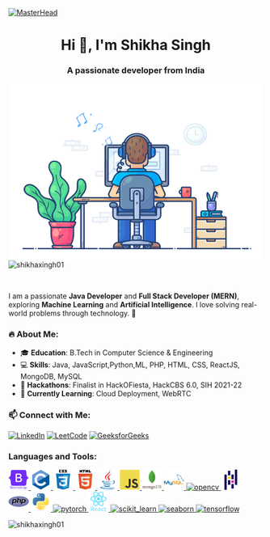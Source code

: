 [![MasterHead](https://github.com/Jahnvi9044/Jahnvi9044/assets/103583793/dc878c3e-d12a-404d-9b3c-f36ec4d487d9)
](https://Shikhaxingh01.io)

<h1 align="center">Hi 👋, I'm Shikha Singh</h1>
<h3 align="center">A passionate developer from India</h3>
<img align="right" src="https://github.com/Shikhaxingh01/Shikhaxingh01/blob/main/developer.gif" alt="Hola Coders" width="500" height="350"/> 

<p align="left"> <img src="https://komarev.com/ghpvc/?username=shikhaxingh01&label=Profile%20views&color=0e75b6&style=flat" alt="shikhaxingh01" /> </p>

<p align="left"> <a href="https://twitter.com/" target="blank"><img src="https://img.shields.io/twitter/follow/?logo=twitter&style=for-the-badge" alt="" /></a> </p>

I am a passionate **Java Developer** and **Full Stack Developer (MERN)**, exploring **Machine Learning** and **Artificial Intelligence**. I love solving real-world problems through technology. 🚀

### 🔥 About Me:
- 🎓 **Education**: B.Tech in Computer Science & Engineering
- 💻 **Skills**: Java, JavaScript,Python,ML, PHP, HTML, CSS, ReactJS, MongoDB, MySQL
- 🚀 **Hackathons**: Finalist in HackOFiesta, HackCBS 6.0, SIH 2021-22
- 🌱 **Currently Learning**: Cloud Deployment, WebRTC

### 📫 Connect with Me:
[![LinkedIn](https://img.shields.io/badge/LinkedIn-blue?logo=linkedin)](https://www.linkedin.com/in/shikha-singh-365668231) 
[![LeetCode](https://img.shields.io/badge/LeetCode-orange?logo=leetcode)](https://leetcode.com/shikhaxingh01/)
[![GeeksforGeeks](https://img.shields.io/badge/GeeksforGeeks-green?logo=geeksforgeeks)](https://www.geeksforgeeks.org/user/shikhasivjuw/)

<h3 align="left">Languages and Tools:</h3>
<p align="left"> <a href="https://getbootstrap.com" target="_blank" rel="noreferrer"> <img src="https://raw.githubusercontent.com/devicons/devicon/master/icons/bootstrap/bootstrap-plain-wordmark.svg" alt="bootstrap" width="40" height="40"/> </a> <a href="https://www.cprogramming.com/" target="_blank" rel="noreferrer"> <img src="https://raw.githubusercontent.com/devicons/devicon/master/icons/c/c-original.svg" alt="c" width="40" height="40"/> </a> <a href="https://www.w3schools.com/css/" target="_blank" rel="noreferrer"> <img src="https://raw.githubusercontent.com/devicons/devicon/master/icons/css3/css3-original-wordmark.svg" alt="css3" width="40" height="40"/> </a> <a href="https://www.w3.org/html/" target="_blank" rel="noreferrer"> <img src="https://raw.githubusercontent.com/devicons/devicon/master/icons/html5/html5-original-wordmark.svg" alt="html5" width="40" height="40"/> </a> <a href="https://www.java.com" target="_blank" rel="noreferrer"> <img src="https://raw.githubusercontent.com/devicons/devicon/master/icons/java/java-original.svg" alt="java" width="40" height="40"/> </a> <a href="https://developer.mozilla.org/en-US/docs/Web/JavaScript" target="_blank" rel="noreferrer"> <img src="https://raw.githubusercontent.com/devicons/devicon/master/icons/javascript/javascript-original.svg" alt="javascript" width="40" height="40"/> </a> <a href="https://www.mongodb.com/" target="_blank" rel="noreferrer"> <img src="https://raw.githubusercontent.com/devicons/devicon/master/icons/mongodb/mongodb-original-wordmark.svg" alt="mongodb" width="40" height="40"/> </a> <a href="https://www.mysql.com/" target="_blank" rel="noreferrer"> <img src="https://raw.githubusercontent.com/devicons/devicon/master/icons/mysql/mysql-original-wordmark.svg" alt="mysql" width="40" height="40"/> </a> <a href="https://opencv.org/" target="_blank" rel="noreferrer"> <img src="https://www.vectorlogo.zone/logos/opencv/opencv-icon.svg" alt="opencv" width="40" height="40"/> </a> <a href="https://pandas.pydata.org/" target="_blank" rel="noreferrer"> <img src="https://raw.githubusercontent.com/devicons/devicon/2ae2a900d2f041da66e950e4d48052658d850630/icons/pandas/pandas-original.svg" alt="pandas" width="40" height="40"/> </a> <a href="https://www.php.net" target="_blank" rel="noreferrer"> <img src="https://raw.githubusercontent.com/devicons/devicon/master/icons/php/php-original.svg" alt="php" width="40" height="40"/> </a> <a href="https://www.python.org" target="_blank" rel="noreferrer"> <img src="https://raw.githubusercontent.com/devicons/devicon/master/icons/python/python-original.svg" alt="python" width="40" height="40"/> </a> <a href="https://pytorch.org/" target="_blank" rel="noreferrer"> <img src="https://www.vectorlogo.zone/logos/pytorch/pytorch-icon.svg" alt="pytorch" width="40" height="40"/> </a> <a href="https://reactjs.org/" target="_blank" rel="noreferrer"> <img src="https://raw.githubusercontent.com/devicons/devicon/master/icons/react/react-original-wordmark.svg" alt="react" width="40" height="40"/> </a> <a href="https://scikit-learn.org/" target="_blank" rel="noreferrer"> <img src="https://upload.wikimedia.org/wikipedia/commons/0/05/Scikit_learn_logo_small.svg" alt="scikit_learn" width="40" height="40"/> </a> <a href="https://seaborn.pydata.org/" target="_blank" rel="noreferrer"> <img src="https://seaborn.pydata.org/_images/logo-mark-lightbg.svg" alt="seaborn" width="40" height="40"/> </a> <a href="https://www.tensorflow.org" target="_blank" rel="noreferrer"> <img src="https://www.vectorlogo.zone/logos/tensorflow/tensorflow-icon.svg" alt="tensorflow" width="40" height="40"/> </a> </p>

<p><img align="left" src="https://github-readme-stats.vercel.app/api/top-langs?username=shikhaxingh01&show_icons=true&locale=en&layout=compact" alt="shikhaxingh01" /></p> 

<!-- <p>&nbsp;<img align="center" src="https://github-readme-stats.vercel.app/api?username=shikhaxingh01&show_icons=true&locale=en" alt="shikhaxingh01" /></p> -->

<!-- <p><img align="center" src="https://github-readme-streak-stats.herokuapp.com/?user=shikhaxingh01&" alt="shikhaxingh01" /></p> -->
